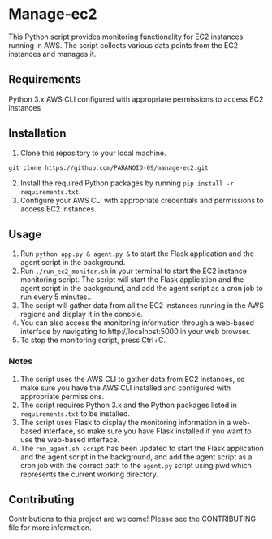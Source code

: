 # Manage-ec2

This Python script provides monitoring functionality for EC2 instances running in AWS. The script collects various data points from the EC2 instances and manages it.
## Requirements
Python 3.x
AWS CLI configured with appropriate permissions to access EC2 instances

## Installation

1. Clone this repository to your local machine.

 `git clone https://github.com/PARANOID-09/manage-ec2.git`
 
2. Install the required Python packages by running `pip install -r requirements.txt`.
3. Configure your AWS CLI with appropriate credentials and permissions to access EC2 instances.

## Usage
1. Run `python app.py & agent.py &` to start the Flask application and the agent script in the background.
2. Run `./run_ec2_monitor.sh` in your terminal to start the EC2 instance monitoring script. The script will start the Flask application and the agent script in the background, and add the agent script as a cron job to run every 5 minutes..
3. The script will gather data from all the EC2 instances running in the AWS regions and display it in the console.
4. You can also access the monitoring information through a web-based interface by navigating to http://localhost:5000 in your web browser.
5. To stop the monitoring script, press Ctrl+C.

### Notes
1. The script uses the AWS CLI to gather data from EC2 instances, so make sure you have the AWS CLI installed and configured with appropriate permissions.
2. The script requires Python 3.x and the Python packages listed in `requirements.txt` to be installed.
3. The script uses Flask to display the monitoring information in a web-based interface, so make sure you have Flask installed if you want to use the web-based interface.
4. The `run_agent.sh script` has been updated to start the Flask application and the agent script in the background, and add the agent script as a cron job with the correct path to the `agent.py` script using pwd which represents the current working directory.

## Contributing
Contributions to this project are welcome! Please see the CONTRIBUTING file for more information.


